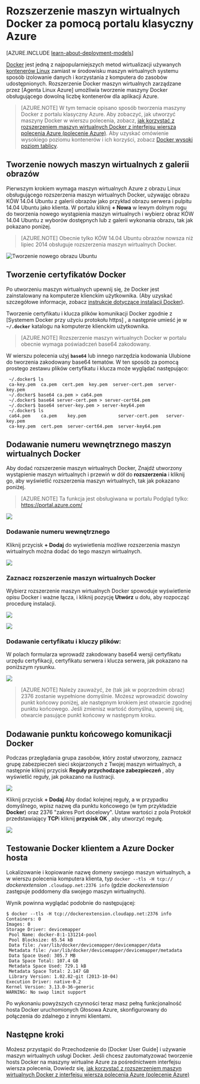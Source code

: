<properties
    pageTitle="Za pomocą rozszerzenia maszyn wirtualnych Docker Linux | Microsoft Azure"
    description="W tym artykule opisano Docker i rozszerzenia maszyn wirtualnych Azure i sposobu tworzenia maszyn wirtualnych Azure, które hostów docker za pomocą interfejsu wiersza polecenia Azure w modelu Klasyczny wdrożenia."
    services="virtual-machines-linux"
    documentationCenter=""
    authors="squillace"
    manager="timlt"
    editor="tysonn"
    tags="azure-service-management"/>

<tags
    ms.service="virtual-machines-linux"
    ms.devlang="multiple"
    ms.topic="article"
    ms.tgt_pltfrm="vm-linux"
    ms.workload="infrastructure-services"
    ms.date="05/27/2016"
    ms.author="rasquill"/>


# <a name="using-the-docker-vm-extension-with-the-azure-classic-portal"></a>Rozszerzenie maszyn wirtualnych Docker za pomocą portalu klasyczny Azure

[AZURE.INCLUDE [learn-about-deployment-models](../../includes/learn-about-deployment-models-classic-include.md)]


[Docker](https://www.docker.com/) jest jedną z najpopularniejszych metod wirtualizacji używanych [kontenerów Linux](http://en.wikipedia.org/wiki/LXC) zamiast w środowisku maszyn wirtualnych systemu sposób izolowanie danych i korzystania z komputera do zasobów udostępnionych. Rozszerzenie Docker maszyn wirtualnych zarządzane przez [Agenta Linux Azure] umożliwia tworzenie maszyny Docker obsługującego dowolną liczbę kontenerów dla aplikacji Azure.

> [AZURE.NOTE] W tym temacie opisano sposób tworzenia maszyny Docker z portalu klasyczny Azure. Aby zobaczyć, jak utworzyć maszyny Docker w wierszu polecenia, zobacz, [jak korzystać z rozszerzeniem maszyn wirtualnych Docker z interfejsu wiersza polecenia Azure (polecenie Azure)]. Aby uzyskać omówienie wysokiego poziomu kontenerów i ich korzyści, zobacz [Docker wysoki poziom tablicy](http://channel9.msdn.com/Blogs/Regular-IT-Guy/Docker-High-Level-Whiteboard).

## <a name="create-a-new-vm-from-the-image-gallery"></a>Tworzenie nowych maszyn wirtualnych z galerii obrazów
Pierwszym krokiem wymaga maszyn wirtualnych Azure z obrazu Linux obsługującego rozszerzenia maszyn wirtualnych Docker, używając obrazu KÓW 14.04 Ubuntu z galerii obrazów jako przykład obrazu serwera i pulpitu 14.04 Ubuntu jako klienta. W portalu kliknij **+ Nowa** w lewym dolnym rogu do tworzenia nowego wystąpienia maszyn wirtualnych i wybierz obraz KÓW 14.04 Ubuntu z wyborów dostępnych lub z galerii wykonania obrazu, tak jak pokazano poniżej.

> [AZURE.NOTE] Obecnie tylko KÓW 14.04 Ubuntu obrazów nowsza niż lipiec 2014 obsługuje rozszerzenia maszyn wirtualnych Docker.

![Tworzenie nowego obrazu Ubuntu](./media/virtual-machines-linux-classic-portal-use-docker/ChooseUbuntu.png)

## <a name="create-docker-certificates"></a>Tworzenie certyfikatów Docker

Po utworzeniu maszyn wirtualnych upewnij się, że Docker jest zainstalowany na komputerze klienckim użytkownika. (Aby uzyskać szczegółowe informacje, zobacz [instrukcje dotyczące instalacji Docker](https://docs.docker.com/installation/#installation)).

Tworzenie certyfikatu i klucza plików komunikacji Docker zgodnie z [Systemem Docker przy użyciu protokołu https] , a następnie umieść je w **`~/.docker`** katalogu na komputerze klienckim użytkownika.

> [AZURE.NOTE] Rozszerzenie maszyn wirtualnych Docker w portalu obecnie wymaga poświadczeń base64 zakodowany.

W wierszu polecenia użyj **`base64`** lub innego narzędzia kodowania Ulubione do tworzenia zakodowany base64 tematów. W ten sposób za pomocą prostego zestawu plików certyfikatu i klucza może wyglądać następująco:

```
 ~/.docker$ ls
 ca-key.pem  ca.pem  cert.pem  key.pem  server-cert.pem  server-key.pem
 ~/.docker$ base64 ca.pem > ca64.pem
 ~/.docker$ base64 server-cert.pem > server-cert64.pem
 ~/.docker$ base64 server-key.pem > server-key64.pem
 ~/.docker$ ls
 ca64.pem    ca.pem    key.pem            server-cert.pem   server-key.pem
 ca-key.pem  cert.pem  server-cert64.pem  server-key64.pem
```

## <a name="add-the-docker-vm-extension"></a>Dodawanie numeru wewnętrznego maszyn wirtualnych Docker
Aby dodać rozszerzenie maszyn wirtualnych Docker, Znajdź utworzony wystąpienie maszyn wirtualnych i przewiń w dół do **rozszerzenia** i kliknij go, aby wyświetlić rozszerzenia maszyn wirtualnych, tak jak pokazano poniżej.
> [AZURE.NOTE] Ta funkcja jest obsługiwana w portalu Podgląd tylko: https://portal.azure.com/

![](./media/virtual-machines-linux-classic-portal-use-docker/ClickExtensions.png)
### <a name="add-an-extension"></a>Dodawanie numeru wewnętrznego
Kliknij przycisk **+ Dodaj** do wyświetlenia możliwe rozszerzenia maszyn wirtualnych można dodać do tego maszyn wirtualnych.

![](./media/virtual-machines-linux-classic-portal-use-docker/ClickAdd.png)
### <a name="select-the-docker-vm-extension"></a>Zaznacz rozszerzenie maszyn wirtualnych Docker
Wybierz rozszerzenie maszyn wirtualnych Docker spowoduje wyświetlenie opisu Docker i ważne łącza, i kliknij pozycję **Utwórz** u dołu, aby rozpocząć procedurę instalacji.

![](./media/virtual-machines-linux-classic-portal-use-docker/ChooseDockerExtension.png)

![](./media/virtual-machines-linux-classic-portal-use-docker/CreateButtonFocus.png)
### <a name="add-your-certificate-and-key-files"></a>Dodawanie certyfikatu i kluczy plików:

W polach formularza wprowadź zakodowany base64 wersji certyfikatu urzędu certyfikacji, certyfikatu serwera i klucza serwera, jak pokazano na poniższym rysunku.

![](./media/virtual-machines-linux-classic-portal-use-docker/AddExtensionFormFilled.png)

> [AZURE.NOTE] Należy zauważyć, że (tak jak w poprzednim obraz) 2376 zostanie wypełnione domyślnie. Możesz wprowadzić dowolny punkt końcowy poniżej, ale następnym krokiem jest otwarcie zgodnej punktu końcowego. Jeśli zmienisz wartość domyślna, upewnij się, otwarcie pasujące punkt końcowy w następnym kroku.

## <a name="add-the-docker-communication-endpoint"></a>Dodawanie punktu końcowego komunikacji Docker
Podczas przeglądania grupa zasobów, który został utworzony, zaznacz grupę zabezpieczeń sieci skojarzonych z Twojej maszyn wirtualnych, a następnie kliknij przycisk **Reguły przychodzące zabezpieczeń** , aby wyświetlić reguły, jak pokazano na ilustracji.

![](./media/virtual-machines-linux-classic-portal-use-docker/AddingEndpoint.png)

Kliknij przycisk **+ Dodaj** Aby dodać kolejnej reguły, a w przypadku domyślnego, wpisz nazwę dla punktu końcowego (w tym przykładzie **Docker**) oraz 2376 "zakres Port docelowy". Ustaw wartości z pola Protokół przedstawiający **TCP**i kliknij **przycisk OK** , aby utworzyć regułę.

![](./media/virtual-machines-linux-classic-portal-use-docker/AddEndpointFormFilledOut.png)


## <a name="test-your-docker-client-and-azure-docker-host"></a>Testowanie Docker klientem a Azure Docker hosta
Lokalizowanie i kopiowanie nazwę domeny swojego maszyn wirtualnych, a w wierszu polecenia komputera klienta, typ `docker --tls -H tcp://` *dockerextension* `.cloudapp.net:2376 info` (gdzie *dockerextension* zastępuje poddomeny dla swojego maszyn wirtualnych).

Wynik powinna wyglądać podobnie do następującej:

```
$ docker --tls -H tcp://dockerextension.cloudapp.net:2376 info
Containers: 0
Images: 0
Storage Driver: devicemapper
 Pool Name: docker-8:1-131214-pool
 Pool Blocksize: 65.54 kB
 Data file: /var/lib/docker/devicemapper/devicemapper/data
 Metadata file: /var/lib/docker/devicemapper/devicemapper/metadata
 Data Space Used: 305.7 MB
 Data Space Total: 107.4 GB
 Metadata Space Used: 729.1 kB
 Metadata Space Total: 2.147 GB
 Library Version: 1.02.82-git (2013-10-04)
Execution Driver: native-0.2
Kernel Version: 3.13.0-36-generic
WARNING: No swap limit support
```

Po wykonaniu powyższych czynności teraz masz pełną funkcjonalność hosta Docker uruchomionych Głosowa Azure, skonfigurowany do połączenia do zdalnego z innymi klientami.

<!--Every topic should have next steps and links to the next logical set of content to keep the customer engaged-->
## <a name="next-steps"></a>Następne kroki

Możesz przystąpić do Przechodzenie do [Docker User Guide] i używanie maszyn wirtualnych usługi Docker. Jeśli chcesz zautomatyzować tworzenie hosts Docker na maszyny wirtualne Azure za pośrednictwem interfejsu wiersza polecenia, Dowiedz się, [jak korzystać z rozszerzeniem maszyn wirtualnych Docker z interfejsu wiersza polecenia Azure (polecenie Azure)]

<!--Anchors-->
[Create a new VM from the Image Gallery]: #createvm
[Create Docker Certificates]: #dockercerts
[Add the Docker VM Extension]: #adddockerextension
[Test Docker Client and Azure Docker Host]: #testclientandserver
[Next steps]: #next-steps

<!--Image references-->
[StartingPoint]: ./media/StartingPoint.png
[StartingPoint]: ./media/StartingPoint.png
[StartingPoint]: ./media/StartingPoint.png
[StartingPoint]: ./media/StartingPoint.png
[StartingPoint]: ./media/StartingPoint.png
[StartingPoint]: ./media/StartingPoint.png
[StartingPoint]: ./media/StartingPoint.png
[StartingPoint]: ./media/StartingPoint.png
[6]: ./media/markdown-template-for-new-articles/pretty49.png
[7]: ./media/markdown-template-for-new-articles/channel-9.png


<!--Link references-->
[Jak korzystać z rozszerzeniem maszyn wirtualnych Docker z interfejsu wiersza polecenia Azure (polecenie Azure)]: http://azure.microsoft.com/documentation/articles/virtual-machines-docker-with-xplat-cli/
[Azure Linux Agent]: virtual-machines-linux-agent-user-guide.md
[Link 3 to another azure.microsoft.com documentation topic]: ../storage-whatis-account.md

[Uruchamianie Docker przy użyciu protokołu https]: http://docs.docker.com/articles/https/
[Przewodnik użytkownika docker]: https://docs.docker.com/userguide/
